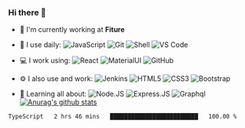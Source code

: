 ### Hi there 👋

- 🏢 I'm currently working at **Fiture**
- 🚀 I use daily:
  ![JavaScript](https://img.shields.io/badge/-JavaScript-black?style=plastic&logo=javascript)
  ![Git](https://img.shields.io/badge/-Git-black?style=plastic&logo=git)
  ![Shell](https://img.shields.io/badge/-Shell-blasck?style=plastic&logo=Shell)
  ![VS Code](https://img.shields.io/badge/-VS%20Code-007ACC?style=plastic&logo=visual-studio-code)
- 💻 I work using:
  ![React](https://img.shields.io/badge/-React-3b2e5a?style=plastic&logo=react)
  ![MaterialUI](https://img.shields.io/badge/-MatrialUI-0081CB?style=plastic&logo=material-UI)
  ![GitHub](https://img.shields.io/badge/-GitHub-181717?style=plastic&logo=github)
- ⚙️ I also use and work: 
  ![Jenkins](https://img.shields.io/badge/-Jenkins-black?style=plastic&logo=Jenkins)
  ![HTML5](https://img.shields.io/badge/-HTML5-E34F26?style=plastic&logo=html5&logoColor=white)
  ![CSS3](https://img.shields.io/badge/-CSS3-1572B6?style=plastic&logo=css3)
  ![Bootstrap](https://img.shields.io/badge/-Bootstrap-563D7C?style=plastic&logo=bootstrap)
- 🌱 Learning all about:
  ![Node.JS](https://img.shields.io/badge/-Node.JS-black?style=plastic&logo=Node.js) 
  ![Express.JS](https://img.shields.io/badge/-Express.JS-c7b198?style=plastic&logo=Express.JS) 
  ![Graphql](https://img.shields.io/badge/-Graphql-E10098?style=plastic&logo=Graphql)
[![Anurag's github stats](https://github-readme-stats.vercel.app/api?username=zingwu&show_icons=true&theme=calm)](https://github.com/anuraghazra/github-readme-stats)

  <!--START_SECTION:waka-->

```text
TypeScript   2 hrs 46 mins   █████████████████████████   100.00 %
```

<!--END_SECTION:waka-->
